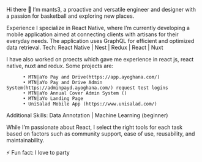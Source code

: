 Hi there 👋
I’m mants3, a proactive and versatile engineer and designer with a passion for basketball and exploring new places.

Experience
I specialize in React Native, where I’m currently developing a mobile application aimed at connecting clients with artisans for their everyday needs. The application uses GraphQL for efficient and optimized data retrieval.
                                                                                                                                                                                                                                                                    Tech: React Native | Nest | Redux | React | Nuxt
 
I have also worked on proects which gave me experience in react js, react native, nuxt and redux. Some projects are:

          • MTN|aYo Pay and Drive(https://app.ayoghana.com/)
          • MTN|aYo Pay and Drive Admin System(https://adminpayd.ayoghana.com/) request test logins 
          • MTN|aYo Annual Cover Admin System ()
          • MTN|aYo Landing Page 
          • UniSalad Mobile App (https://www.unisalad.com/)
 
Additional Skills: Data Annotation | Machine Learning (beginner)

While I’m passionate about React, I select the right tools for each task based on factors such as community support, ease of use, reusability, and maintainability.

 
⚡ Fun fact: I love to party
      
